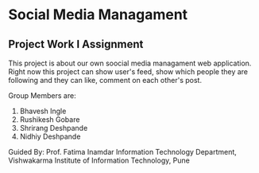 # Social Media Managament
## Project Work I Assignment

This project is about our own soocial media managament web application. Right now this project can show user's feed, show which people they are following and they can like, comment on each other's post.

Group Members are:
1. Bhavesh Ingle
2. Rushikesh Gobare
3. Shrirang Deshpande
4. Nidhiy Deshpande

Guided By:
Prof. Fatima Inamdar
Information Technology Department,
Vishwakarma Institute of Information Technology, Pune
